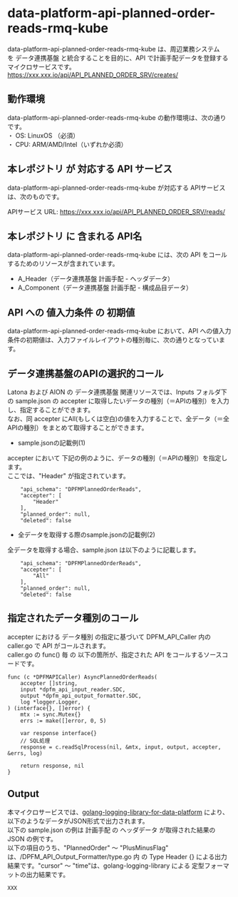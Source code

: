 # data-platform-api-planned-order-reads-rmq-kube

data-platform-api-planned-order-reads-rmq-kube は、周辺業務システム　を データ連携基盤 と統合することを目的に、API で計画手配データを登録するマイクロサービスです。  
https://xxx.xxx.io/api/API_PLANNED_ORDER_SRV/creates/

## 動作環境

data-platform-api-planned-order-reads-rmq-kube の動作環境は、次の通りです。  
・ OS: LinuxOS （必須）  
・ CPU: ARM/AMD/Intel（いずれか必須）  


## 本レポジトリ が 対応する API サービス
data-platform-api-planned-order-reads-rmq-kube が対応する APIサービス は、次のものです。

APIサービス URL: https://xxx.xxx.io/api/API_PLANNED_ORDER_SRV/reads/

## 本レポジトリ に 含まれる API名
data-platform-api-planned-order-reads-rmq-kube には、次の API をコールするためのリソースが含まれています。  

* A_Header（データ連携基盤 計画手配 - ヘッダデータ）
* A_Component（データ連携基盤 計画手配 - 構成品目データ）
 

## API への 値入力条件 の 初期値
data-platform-api-planned-order-reads-rmq-kube において、API への値入力条件の初期値は、入力ファイルレイアウトの種別毎に、次の通りとなっています。  

## データ連携基盤のAPIの選択的コール

Latona および AION の データ連携基盤 関連リソースでは、Inputs フォルダ下の sample.json の accepter に取得したいデータの種別（＝APIの種別）を入力し、指定することができます。  
なお、同 accepter にAll(もしくは空白)の値を入力することで、全データ（＝全APIの種別）をまとめて取得することができます。  

* sample.jsonの記載例(1)  

accepter において 下記の例のように、データの種別（＝APIの種別）を指定します。  
ここでは、"Header" が指定されています。    
  
```
	"api_schema": "DPFMPlannedOrderReads",
	"accepter": [
		"Header"
	],
	"planned_order": null,
	"deleted": false
```
  
* 全データを取得する際のsample.jsonの記載例(2)  

全データを取得する場合、sample.json は以下のように記載します。  

```
	"api_schema": "DPFMPlannedOrderReads",
	"accepter": [
		"All"
	],
	"planned_order": null,
	"deleted": false
```

## 指定されたデータ種別のコール

accepter における データ種別 の指定に基づいて DPFM_API_Caller 内の caller.go で API がコールされます。  
caller.go の func() 毎 の 以下の箇所が、指定された API をコールするソースコードです。  

```
func (c *DPFMAPICaller) AsyncPlannedOrderReads(
	accepter []string,
	input *dpfm_api_input_reader.SDC,
	output *dpfm_api_output_formatter.SDC,
	log *logger.Logger,
) (interface{}, []error) {
	mtx := sync.Mutex{}
	errs := make([]error, 0, 5)

	var response interface{}
	// SQL処理
	response = c.readSqlProcess(nil, &mtx, input, output, accepter, &errs, log)

	return response, nil
}
```

## Output  
本マイクロサービスでは、[golang-logging-library-for-data-platform](https://github.com/latonaio/golang-logging-library-for-data-platform) により、以下のようなデータがJSON形式で出力されます。  
以下の sample.json の例は 計画手配 の ヘッダデータ が取得された結果の JSON の例です。  
以下の項目のうち、"PlannedOrder" ～ "PlusMinusFlag" は、/DPFM_API_Output_Formatter/type.go 内 の Type Header {} による出力結果です。"cursor" ～ "time"は、golang-logging-library による 定型フォーマットの出力結果です。  

```
XXX
```

